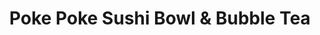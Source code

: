 ---
layout: place
title: "Poke Poke Sushi Bowl & Bubble Tea"
permalink: /florida/port-st-lucie/poke-poke-sushi-bowl-bubble-tea.html
stateAbbr: FL
stateName: Florida
cityName: Port St. Lucie
place_id: ChIJW2_kLhPr3ogRZB3-Yp6F8QA
photos:
  - name: >-
      places/ChIJW2_kLhPr3ogRZB3-Yp6F8QA/photos/AeeoHcLcpBXThCkQrMxBZw4_-NY--dYVEBdVuAWsNtdnvf4LepYo8-UjoRk2ZjNmnRRHMyihe1IRPtAv0AvRY84G-rnJzHsg0zXxkHtfCxT1Kqf3QUmOJhNciUWX7P803dQt8zlFG0u9rg7Q8JK_zTqXDjL6btpzrVBp9GNtAF0tpIVHY9JN0E-_Waa-Q_GCHJd9EHuMp-v4KnbdDrIYMyC5_dbUbyG-eSrVVqTrJPWjRi2bOppuNppVtkWmq-oG21kArXRMFsTye4bH5jNi0Ve6F2aDindv0_ebIbbxJk1TtVs7LMqTU400u9WRkNcRjGFUGPgjpme2ICjZKZz-c9tiHfywOloK32ookNW7WCJ8nD-HNJRmge_tsW5YlpuSoTZQqINEzSDaNA0t3qM1pThQIkr71rl62CaU5zhGbF577v76tR6O
    widthPx: 750
    heightPx: 1000
    authorAttributions:
      - displayName: Louise Torres
        uri: https://maps.google.com/maps/contrib/108096345079195096171
        photoUri: >-
          https://lh3.googleusercontent.com/a/ACg8ocJBxbhFmWVb0l6p8_q9WZFXcw6Txdp3STF2lgH-T6MXN3rfpw=s100-p-k-no-mo
    flagContentUri: >-
      https://www.google.com/local/imagery/report/?cb_client=maps_api_places.places_api&image_key=!1e10!2sCIHM0ogKEICAgICplY_HwQE&hl=en-US
    googleMapsUri: >-
      https://www.google.com/maps/place//data=!3m4!1e2!3m2!1sCIHM0ogKEICAgICplY_HwQE!2e10!4m2!3m1!1s0x88deeb132ee46f5b:0xf1859e62fe1d64
  - name: >-
      places/ChIJW2_kLhPr3ogRZB3-Yp6F8QA/photos/AeeoHcJHqyZflilMfE--Qel6NBWZK8asAUPoJRVJEa54lrjOC8hL4-F9a2eoRHOLSQMWfrBKExf5Lt_lJA-fxOcMuFBZyIxDCBsfdU1Wlcea-JfklVZdVlCkKeVd_TVHJyMmI9ExneoFNQMtJrjV6ExuFWpjWJ3yZscQJG03AwpjqdPUgXll_AE9ks_mANkp7QfMQww6nDw4EthVo48L3UWs2xVe2frk9H9wC2MimGHPX8E3AwkiqeKC4wU2Hg3PFH1kdhTaIHqoxtxgz1V_4DlDi_BxR08IJbjZ8VYs20uCtE4Now
    widthPx: 1112
    heightPx: 984
    authorAttributions:
      - displayName: Poke Poke Sushi Bowl & Bubble Tea
        uri: https://maps.google.com/maps/contrib/103420250342729789155
        photoUri: >-
          https://lh3.googleusercontent.com/a-/ALV-UjUT411XXww_Rjvnkte2JqbQh1WCxgXXI7IuJ-UDm2vREippjQmM=s100-p-k-no-mo
    flagContentUri: >-
      https://www.google.com/local/imagery/report/?cb_client=maps_api_places.places_api&image_key=!1e10!2sAF1QipMbw_RHstM-wGC2rAFZb_lrryeJgMkVYTS-hf8J&hl=en-US
    googleMapsUri: >-
      https://www.google.com/maps/place//data=!3m4!1e2!3m2!1sAF1QipMbw_RHstM-wGC2rAFZb_lrryeJgMkVYTS-hf8J!2e10!4m2!3m1!1s0x88deeb132ee46f5b:0xf1859e62fe1d64
  - name: >-
      places/ChIJW2_kLhPr3ogRZB3-Yp6F8QA/photos/AeeoHcI2NPILzEYqPSHSqR0zzymFO1zqY6lmlI2iTT65t5dp7luSbtvI5sS1G9Ye4PV6m71dFtbdt0uf2wpLaCEpQly2p2jXhi9jmsNXZ2MWQ7Pdsm1tNHYVEAaOmHu1HGJbK1EVuQqG261OFTaMnykfeaGyIY729XAI1EjH80pIr6UxLOUHlh7MXSMgISjBlMyZqgKozIPoMeG4Opi5nvqXuAFB9dFm_XhEFh42InqG8gMPAk0MGR5ZymPPFFs4lAij3JHgnZaymPzyU4ird5O-vhL90vXT3XWqbHc7vf8ZR5S_Uw
    widthPx: 1152
    heightPx: 1482
    authorAttributions:
      - displayName: Poke Poke Sushi Bowl & Bubble Tea
        uri: https://maps.google.com/maps/contrib/103420250342729789155
        photoUri: >-
          https://lh3.googleusercontent.com/a-/ALV-UjUT411XXww_Rjvnkte2JqbQh1WCxgXXI7IuJ-UDm2vREippjQmM=s100-p-k-no-mo
    flagContentUri: >-
      https://www.google.com/local/imagery/report/?cb_client=maps_api_places.places_api&image_key=!1e10!2sAF1QipMmtbOCahvRBfwXqRCU0H4RHtov-setKdUwKMet&hl=en-US
    googleMapsUri: >-
      https://www.google.com/maps/place//data=!3m4!1e2!3m2!1sAF1QipMmtbOCahvRBfwXqRCU0H4RHtov-setKdUwKMet!2e10!4m2!3m1!1s0x88deeb132ee46f5b:0xf1859e62fe1d64
  - name: >-
      places/ChIJW2_kLhPr3ogRZB3-Yp6F8QA/photos/AeeoHcLBu5SGCcvkMpu-oX0L1XttKo74lR7WQkG7VE-vcY9ZiFKJ0SCuo5VhUCyq5QqH5xCpuR_uZqu4hed5XmL7q4NG9TKLaQJkYWxaHzlwN0EY91AnmIGqAKzcBbDhGEa0HYWzV-vN6SFOUrglOFjLsyPqpnFHk9DRdN4EK4PNcHc3q2gVkQlvL6LQinuWizbc0xYJXaUg5SIiRCPLssadgbg9lZIs1gOUsxhFX6CSG6RYoivYu1UbLoKCp8ar_WCfibhzHUYHI4k61CTwAV-nap_WUF-1IuiUPJaWZoqoEK7tTA
    widthPx: 3600
    heightPx: 4800
    authorAttributions:
      - displayName: Poke Poke Sushi Bowl & Bubble Tea
        uri: https://maps.google.com/maps/contrib/103420250342729789155
        photoUri: >-
          https://lh3.googleusercontent.com/a-/ALV-UjUT411XXww_Rjvnkte2JqbQh1WCxgXXI7IuJ-UDm2vREippjQmM=s100-p-k-no-mo
    flagContentUri: >-
      https://www.google.com/local/imagery/report/?cb_client=maps_api_places.places_api&image_key=!1e10!2sAF1QipPSmpXEebDMuNN3SvoT8jUiRCQajYelbBTPt1sJ&hl=en-US
    googleMapsUri: >-
      https://www.google.com/maps/place//data=!3m4!1e2!3m2!1sAF1QipPSmpXEebDMuNN3SvoT8jUiRCQajYelbBTPt1sJ!2e10!4m2!3m1!1s0x88deeb132ee46f5b:0xf1859e62fe1d64
  - name: >-
      places/ChIJW2_kLhPr3ogRZB3-Yp6F8QA/photos/AeeoHcLhHDn4bO5-fc0cKHsUrBR4iPWYzT4OnSZJ-GHdML9RwnXei3DLSTKwCOEZLCQ2VncgtJvKhsaOk4Tg7TmZIMjNnaoLKSJYLz3RIs97YiaGBtwEtf_xd-cgHpoElGhIlNTAuD-Tsb8GddzK9jvDT90DQevKqje-wjTYQWmiJ_q7tewvI0iYP-adBZirGXuaFOSRmtcIPCL3SXzH9LA-E292EjRmUAvSfUdB8FisIHUbwtLWHQOhAJBW4Jok7baCXBx8OaPYqDgxwuPHhsHPPPNuadI0vHDpr1upgtLeOJuYpLj6WYNjblyUjIF82QvZct3_YoDeM7GAbhy97XAPJ82WzyaePKsyRg7Xz81WAhDeJTb3eedzncqTidoORjNfpu9XM8pV_6kiLE2I8hkUIBF33tQbEDV_QJ1cNd0WggVRVEI
    widthPx: 3072
    heightPx: 4080
    authorAttributions:
      - displayName: Emily Flemer
        uri: https://maps.google.com/maps/contrib/100130695337708560949
        photoUri: >-
          https://lh3.googleusercontent.com/a-/ALV-UjXUML4XE7QCucZdDf4CL08R4ODnf5mllKOweRTo_xMABgYPaMB9ng=s100-p-k-no-mo
    flagContentUri: >-
      https://www.google.com/local/imagery/report/?cb_client=maps_api_places.places_api&image_key=!1e10!2sCIHM0ogKEICAgID-x7iOkAE&hl=en-US
    googleMapsUri: >-
      https://www.google.com/maps/place//data=!3m4!1e2!3m2!1sCIHM0ogKEICAgID-x7iOkAE!2e10!4m2!3m1!1s0x88deeb132ee46f5b:0xf1859e62fe1d64
  - name: >-
      places/ChIJW2_kLhPr3ogRZB3-Yp6F8QA/photos/AeeoHcL_-YtVGnIZPQBPXMUXbMyALU8HfZZlqhYWHIEF94NXBNz2N-2vkINj-HOfDn7DswGXIXgb_TMoN95-zeEEUojw9UniXisqMYXNeeTKIqpaqam8KrruhsevarL9gcJB51rAZU-gbrjzhJhZ3dH1gJbfzoRG6ZjULrguSMLz7YpeKkY5BbapeirNelJ28fsMoIJRGmHqztulLaKrrm5Ng1THlbfXDQt9OGsEIJCqnHVBOqYvwPLScnHdh7XhWqDzgQaKW34EZIQtN4otuWGoYQSkqw3YmF7C7LRkvVExGFEpaA
    widthPx: 1920
    heightPx: 1280
    authorAttributions:
      - displayName: Poke Poke Sushi Bowl & Bubble Tea
        uri: https://maps.google.com/maps/contrib/103420250342729789155
        photoUri: >-
          https://lh3.googleusercontent.com/a-/ALV-UjUT411XXww_Rjvnkte2JqbQh1WCxgXXI7IuJ-UDm2vREippjQmM=s100-p-k-no-mo
    flagContentUri: >-
      https://www.google.com/local/imagery/report/?cb_client=maps_api_places.places_api&image_key=!1e10!2sAF1QipMlH4uJIKGSWgnElsQJjvddXFfE0VbHh1IEPINM&hl=en-US
    googleMapsUri: >-
      https://www.google.com/maps/place//data=!3m4!1e2!3m2!1sAF1QipMlH4uJIKGSWgnElsQJjvddXFfE0VbHh1IEPINM!2e10!4m2!3m1!1s0x88deeb132ee46f5b:0xf1859e62fe1d64
  - name: >-
      places/ChIJW2_kLhPr3ogRZB3-Yp6F8QA/photos/AeeoHcLBHLgvfeuqC4gJlDiZ1CibrevCxUgnO5sSKuw88eTJyfV0MpjdNs7ovUD_xkIcs47CjEwHA7Kfi2qF64AXOpiYzgroj77uj8tFaObXhP5_nHMjOTcntElVLUybdbrjdMhJVD31N0TGKwn5_HQwmTIM-H5CCXlg2uxXIzhT835aUnKk2KCjqkehh1s-5YMgQR7VA6ElkmGk30RS7dF_doCOhKpcRHKWpV327SFKOeF6z0CiBtVfWAS-VV_vkkPS1OeYMD2_IC5AOGgv4SnK_tNe5lU-BnbYuOZdIkdt1WXsvyqYbpK0gathamm1OaW402y9ZXYonDiO1oBWpiJSRJjCX2CNFKNRXc5K9b-L_tM2_UcXNn2O8umOuCwKPqCwwTpvyHzmbLhE25nrLcgUSU9xHlW0dLbE_rCFc7ce6h0yg5r-
    widthPx: 3024
    heightPx: 4032
    authorAttributions:
      - displayName: Era Maskey
        uri: https://maps.google.com/maps/contrib/101357944325830282544
        photoUri: >-
          https://lh3.googleusercontent.com/a-/ALV-UjXoPOyOPju_jhKAwEKQGxJBj8EX6fxqVJ0hEFGKNMR_pDWv2dyw=s100-p-k-no-mo
    flagContentUri: >-
      https://www.google.com/local/imagery/report/?cb_client=maps_api_places.places_api&image_key=!1e10!2sCIHM0ogKEICAgICdg_CtnAE&hl=en-US
    googleMapsUri: >-
      https://www.google.com/maps/place//data=!3m4!1e2!3m2!1sCIHM0ogKEICAgICdg_CtnAE!2e10!4m2!3m1!1s0x88deeb132ee46f5b:0xf1859e62fe1d64
  - name: >-
      places/ChIJW2_kLhPr3ogRZB3-Yp6F8QA/photos/AeeoHcKce3dvFWqQsxJXo3wiawLuqRaCNad5YPaZMfQC1aOm9z9nZuP3_McUJRI9Jq30gW3UC8evRlPSmopc_xIIeGYRepNixd_1cGaDmkH8Yq6Ko6tWVfpZEhZe5PfpWPFhd8y1mUJCKr4FQsw7hEP7aSVq9uFKo6EFZkuLZOdReXyxqU6dOrfLQrr8zjFQq2ZuLcXMka_SmxoDPuFxCTKJNFAV9pXKtGh0lclHRcYrJWR4S-SsEy6kKReYTbwW7fJLH3mDVWTkdcDIbGQtygOnfpVJdtfOlEXiIAX5pZl_gfq9qUBRMul12yhXThmmXpfkcOAJUz-hzWG2uaMfHmwJyvBv4-m6lw1Jg1L_gDQwBfIkbuzLl_NMRJ1NhF-833gGCvsiHw0hvu1ZKjd_e1CYhwdPpMMn7m_-iLnhviHOTTWqbUUJ
    widthPx: 3024
    heightPx: 4032
    authorAttributions:
      - displayName: Kate Stepherson
        uri: https://maps.google.com/maps/contrib/104812255574470952667
        photoUri: >-
          https://lh3.googleusercontent.com/a/ACg8ocI7vaLhKlciTR7RYx35L1GHTHVdFF9NMB3hU22JXrj9lFtMYw=s100-p-k-no-mo
    flagContentUri: >-
      https://www.google.com/local/imagery/report/?cb_client=maps_api_places.places_api&image_key=!1e10!2sCIHM0ogKEICAgIDD9YbCjgE&hl=en-US
    googleMapsUri: >-
      https://www.google.com/maps/place//data=!3m4!1e2!3m2!1sCIHM0ogKEICAgIDD9YbCjgE!2e10!4m2!3m1!1s0x88deeb132ee46f5b:0xf1859e62fe1d64
  - name: >-
      places/ChIJW2_kLhPr3ogRZB3-Yp6F8QA/photos/AeeoHcI2rApDnXeTptzOVkVAu6OwvzK2TwmTk6uFUS4g0-8j_uddCjnh4tM0UmdxbG0aoPeSGUAv_isG-l4HbVRBkixxtdNO1pjd-bDMMyvtjlzhp5i9sQnHDTJv2yhGgyjjBK0DIHbSg7kBCLVjEn_bcCATQRLClRKjxBNSgJQEsC0PAXgM8wGYdyvCA2PjVg48T4Jm8jdRLL1XOVNqvHpS0X-9XrFVp1eXKYLN7vHBbuWJs5tGJ03FNGXpv_MYl2tGhE7XkYNJJ1GA90SqBy2M6r-SR9KTWFNXJ6z4gHa3p7uQR2zuQxZtXcGESTu9mPd7gUVpVkawW98lSLgO92OeFBySpevRzOqLsG3XK5uk7B7xjRVm8SeuXc9wYTExoiq4Hf9SOGSL36mojaRxeqmU5UB36a71gDODhbKkujYxDZ_-wQ
    widthPx: 3024
    heightPx: 4032
    authorAttributions:
      - displayName: Aline Sindeaux
        uri: https://maps.google.com/maps/contrib/110512789332036671793
        photoUri: >-
          https://lh3.googleusercontent.com/a-/ALV-UjXsjH67rXQnuxpUcswu_toHHkk-VS4UcA4Z1b0RRYYEFdD0aBNS=s100-p-k-no-mo
    flagContentUri: >-
      https://www.google.com/local/imagery/report/?cb_client=maps_api_places.places_api&image_key=!1e10!2sCIHM0ogKEICAgIC_4L6daQ&hl=en-US
    googleMapsUri: >-
      https://www.google.com/maps/place//data=!3m4!1e2!3m2!1sCIHM0ogKEICAgIC_4L6daQ!2e10!4m2!3m1!1s0x88deeb132ee46f5b:0xf1859e62fe1d64
  - name: >-
      places/ChIJW2_kLhPr3ogRZB3-Yp6F8QA/photos/AeeoHcLvys7lWiTv7wRdoUtDGzWseog5lvs_tkBvQ5j29u2dpeHJ9JWW1EJqzdOSPGW2JNBBTBIoPqu9AbTREzgp8sHN8MjbtgLPSp9LUJYO35fYAa4nxPpCTS3UnQMH9YIdiwqYDiHFh0r9TIpfqAovjYkxkG0l9WvwNWJj7qDRrRGZOY9Z5DaNsrrPdkguyKym0sxDlN3DS1BUZKMf8u3iYOoQoVsO4CfZBtgNty0znt89VyQCzNz1y7TWA4pQE5LigfU51mKz_f6XHCo7_upbdm0rF2edzefGkVZn9956EWl_olFeINI2BwbIMl1QZ55Kip8YQ7bNY0X-tJDup85B_MNIT4mkIov2wAVYoKu0y8_3CCtMt_gpmFMyfXWrSftSuazSP25qYD1eZAS0FtY7e1J1mJGQ7nRl9DrUjQHDt7NXBA
    widthPx: 3000
    heightPx: 4000
    authorAttributions:
      - displayName: Angie Watts
        uri: https://maps.google.com/maps/contrib/115036779379027373039
        photoUri: >-
          https://lh3.googleusercontent.com/a/ACg8ocK5xJpJ8sXX7D4XwwzO-tUVV4xF_3IlOPoqWTbm0D9aa1-yxw=s100-p-k-no-mo
    flagContentUri: >-
      https://www.google.com/local/imagery/report/?cb_client=maps_api_places.places_api&image_key=!1e10!2sCIHM0ogKEICAgIDThM6GCQ&hl=en-US
    googleMapsUri: >-
      https://www.google.com/maps/place//data=!3m4!1e2!3m2!1sCIHM0ogKEICAgIDThM6GCQ!2e10!4m2!3m1!1s0x88deeb132ee46f5b:0xf1859e62fe1d64
address: 11200 SW Village Pkwy Suite 102, Port St. Lucie, FL 34987, USA
street: 11200 SW Village Pkwy Suite 102
city: Port St. Lucie
state: FL
zip: '34987'
country: USA
neighborhood: null
latitude: '27.260880'
longitude: '-80.429806'
accessibility_options:
  wheelchairAccessibleParking: true
  wheelchairAccessibleEntrance: true
  wheelchairAccessibleRestroom: true
  wheelchairAccessibleSeating: true
business_status: OPERATIONAL
name: Poke Poke Sushi Bowl & Bubble Tea
google_maps_links:
  directionsUri: >-
    https://www.google.com/maps/dir//''/data=!4m7!4m6!1m1!4e2!1m2!1m1!1s0x88deeb132ee46f5b:0xf1859e62fe1d64!3e0
  placeUri: https://maps.google.com/?cid=67982384699415908
  writeAReviewUri: >-
    https://www.google.com/maps/place//data=!4m3!3m2!1s0x88deeb132ee46f5b:0xf1859e62fe1d64!12e1
  reviewsUri: >-
    https://www.google.com/maps/place//data=!4m4!3m3!1s0x88deeb132ee46f5b:0xf1859e62fe1d64!9m1!1b1
  photosUri: >-
    https://www.google.com/maps/place//data=!4m3!3m2!1s0x88deeb132ee46f5b:0xf1859e62fe1d64!10e5
primary_type: American Restaurant
opening_hours:
  regular: null
  current: null
secondary_opening_hours:
  regular:
    weekdayDescriptions: null
    type: null
  current:
    weekdayDescriptions: null
    type: null
phone: (772) 579-3585
price_level: null
price_range: $10 &ndash; $20
rating: '4.5'
rating_count: 441
website: http://pokepokesushibowlbubbletea.com/?utm_source=gmb&utm_medium=referral
description: null
reviews:
  - name: >-
      places/ChIJW2_kLhPr3ogRZB3-Yp6F8QA/reviews/ChdDSUhNMG9nS0VJQ0FnSUNfNEw2ZGlRRRAB
    relativePublishTimeDescription: 3 months ago
    rating: 5
    text:
      text: >-
        First time we went to this Poke. Very nice atmosphere, friendly service
        and very tasty and fresh food. The only thing is that the protein scoops
        are very small and there is hardly any protein, compared to the other
        ingredients they are well served.

        Another thing is that I ordered a bubble tea but it came without bubbles
        and I only realized when I got home :(
      languageCode: en
    originalText:
      text: >-
        First time we went to this Poke. Very nice atmosphere, friendly service
        and very tasty and fresh food. The only thing is that the protein scoops
        are very small and there is hardly any protein, compared to the other
        ingredients they are well served.

        Another thing is that I ordered a bubble tea but it came without bubbles
        and I only realized when I got home :(
      languageCode: en
    authorAttribution:
      displayName: Aline Sindeaux
      uri: https://www.google.com/maps/contrib/110512789332036671793/reviews
      photoUri: >-
        https://lh3.googleusercontent.com/a-/ALV-UjXsjH67rXQnuxpUcswu_toHHkk-VS4UcA4Z1b0RRYYEFdD0aBNS=s128-c0x00000000-cc-rp-mo
    publishTime: '2025-01-11T22:21:28.133433Z'
    flagContentUri: >-
      https://www.google.com/local/review/rap/report?postId=ChdDSUhNMG9nS0VJQ0FnSUNfNEw2ZGlRRRAB&d=17924085&t=1
    googleMapsUri: >-
      https://www.google.com/maps/reviews/data=!4m6!14m5!1m4!2m3!1sChdDSUhNMG9nS0VJQ0FnSUNfNEw2ZGlRRRAB!2m1!1s0x88deeb132ee46f5b:0xf1859e62fe1d64
  - name: >-
      places/ChIJW2_kLhPr3ogRZB3-Yp6F8QA/reviews/ChdDSUhNMG9nS0VJQ0FnTUNJME4yMG53RRAB
    relativePublishTimeDescription: 2 weeks ago
    rating: 1
    text:
      text: >-
        The food is good and the teas are my wife’s favorite but we will be
        looking for new location only because of the service it is awful! The 
        kids working don’t care if the line is 1 or 15 people they move like
        they just woke up. They need new employees ones that understand the
        people coming in don’t have all day. I  literally waited 20 mins for
        them to even take my order . It’s sad to see a nice little place with
        good food suffer because the service is not good.
      languageCode: en
    originalText:
      text: >-
        The food is good and the teas are my wife’s favorite but we will be
        looking for new location only because of the service it is awful! The 
        kids working don’t care if the line is 1 or 15 people they move like
        they just woke up. They need new employees ones that understand the
        people coming in don’t have all day. I  literally waited 20 mins for
        them to even take my order . It’s sad to see a nice little place with
        good food suffer because the service is not good.
      languageCode: en
    authorAttribution:
      displayName: Brandon Snyder
      uri: https://www.google.com/maps/contrib/108244700316991955168/reviews
      photoUri: >-
        https://lh3.googleusercontent.com/a/ACg8ocILU5_4-dMBWuMcwgo9ZSVwLugWMw0hValPi0XW-GRUvAsKBA=s128-c0x00000000-cc-rp-mo
    publishTime: '2025-03-29T16:52:38.594100Z'
    flagContentUri: >-
      https://www.google.com/local/review/rap/report?postId=ChdDSUhNMG9nS0VJQ0FnTUNJME4yMG53RRAB&d=17924085&t=1
    googleMapsUri: >-
      https://www.google.com/maps/reviews/data=!4m6!14m5!1m4!2m3!1sChdDSUhNMG9nS0VJQ0FnTUNJME4yMG53RRAB!2m1!1s0x88deeb132ee46f5b:0xf1859e62fe1d64
  - name: >-
      places/ChIJW2_kLhPr3ogRZB3-Yp6F8QA/reviews/ChdDSUhNMG9nS0VJQ0FnSURUaE02R3NRRRAB
    relativePublishTimeDescription: 10 months ago
    rating: 5
    text:
      text: >-
        We love this place.  At first, I was not sure what to think.  It
        reminded me of a Chipotle for sushi.  It quickly became my favorite
        place.  Some of the items they have, I would never put in a roll (like
        corn) but in a bowl... its magic. 😃  My favorite is the crab salad and
        the pickled radishes.   One thing I wish they would change is maybe whip
        the cream cheese. It's so hard that it does not mix well.  But other
        than that, no complaints. If you're in the Tradition area, check it
        out.  You will not be disappointed.
      languageCode: en
    originalText:
      text: >-
        We love this place.  At first, I was not sure what to think.  It
        reminded me of a Chipotle for sushi.  It quickly became my favorite
        place.  Some of the items they have, I would never put in a roll (like
        corn) but in a bowl... its magic. 😃  My favorite is the crab salad and
        the pickled radishes.   One thing I wish they would change is maybe whip
        the cream cheese. It's so hard that it does not mix well.  But other
        than that, no complaints. If you're in the Tradition area, check it
        out.  You will not be disappointed.
      languageCode: en
    authorAttribution:
      displayName: Angie Watts
      uri: https://www.google.com/maps/contrib/115036779379027373039/reviews
      photoUri: >-
        https://lh3.googleusercontent.com/a/ACg8ocK5xJpJ8sXX7D4XwwzO-tUVV4xF_3IlOPoqWTbm0D9aa1-yxw=s128-c0x00000000-cc-rp-mo-ba4
    publishTime: '2024-05-22T13:22:53.416570Z'
    flagContentUri: >-
      https://www.google.com/local/review/rap/report?postId=ChdDSUhNMG9nS0VJQ0FnSURUaE02R3NRRRAB&d=17924085&t=1
    googleMapsUri: >-
      https://www.google.com/maps/reviews/data=!4m6!14m5!1m4!2m3!1sChdDSUhNMG9nS0VJQ0FnSURUaE02R3NRRRAB!2m1!1s0x88deeb132ee46f5b:0xf1859e62fe1d64
  - name: >-
      places/ChIJW2_kLhPr3ogRZB3-Yp6F8QA/reviews/ChZDSUhNMG9nS0VJQ0FnTURJMk9IQlFBEAE
    relativePublishTimeDescription: a week ago
    rating: 1
    text:
      text: >-
        Terrible experience! Young Asian men served my bowl and gave 2 rotten
        tomatoes, 6 half’s of shrimp, old and hard rice … the place is a small
        business and with not many clientele, very little knowledge about
        business and the benefits of serving fresh food and a proper customer
        service. 2/10 … never, ever going back…
      languageCode: en
    originalText:
      text: >-
        Terrible experience! Young Asian men served my bowl and gave 2 rotten
        tomatoes, 6 half’s of shrimp, old and hard rice … the place is a small
        business and with not many clientele, very little knowledge about
        business and the benefits of serving fresh food and a proper customer
        service. 2/10 … never, ever going back…
      languageCode: en
    authorAttribution:
      displayName: Gabriela Carrillo
      uri: https://www.google.com/maps/contrib/112881519403405263853/reviews
      photoUri: >-
        https://lh3.googleusercontent.com/a/ACg8ocJ1LG6bcspWA51cAo4ce7ZUOZNRo0_fg62q8mtmaGtWe-2PF6U=s128-c0x00000000-cc-rp-mo-ba2
    publishTime: '2025-04-06T22:09:10.581293Z'
    flagContentUri: >-
      https://www.google.com/local/review/rap/report?postId=ChZDSUhNMG9nS0VJQ0FnTURJMk9IQlFBEAE&d=17924085&t=1
    googleMapsUri: >-
      https://www.google.com/maps/reviews/data=!4m6!14m5!1m4!2m3!1sChZDSUhNMG9nS0VJQ0FnTURJMk9IQlFBEAE!2m1!1s0x88deeb132ee46f5b:0xf1859e62fe1d64
  - name: >-
      places/ChIJW2_kLhPr3ogRZB3-Yp6F8QA/reviews/ChZDSUhNMG9nS0VJQ0FnTUNJdHR1TVBnEAE
    relativePublishTimeDescription: a week ago
    rating: 5
    text:
      text: >-
        My favorite place to eat, if you’re a sushi lover it’s a must try. My
        boyfriend also loves the boba tea. 100/10 I came here everyday for a
        week it was so good
      languageCode: en
    originalText:
      text: >-
        My favorite place to eat, if you’re a sushi lover it’s a must try. My
        boyfriend also loves the boba tea. 100/10 I came here everyday for a
        week it was so good
      languageCode: en
    authorAttribution:
      displayName: Gabrielle Fry
      uri: https://www.google.com/maps/contrib/106189978396881805095/reviews
      photoUri: >-
        https://lh3.googleusercontent.com/a-/ALV-UjVtxdPDqYhjIfEStXNWGRGObIOnDoA-_0iTizRUOsbhMQRnoYU=s128-c0x00000000-cc-rp-mo
    publishTime: '2025-04-01T19:53:41.826069Z'
    flagContentUri: >-
      https://www.google.com/local/review/rap/report?postId=ChZDSUhNMG9nS0VJQ0FnTUNJdHR1TVBnEAE&d=17924085&t=1
    googleMapsUri: >-
      https://www.google.com/maps/reviews/data=!4m6!14m5!1m4!2m3!1sChZDSUhNMG9nS0VJQ0FnTUNJdHR1TVBnEAE!2m1!1s0x88deeb132ee46f5b:0xf1859e62fe1d64
parking_options:
  freeParkingLot: true
  freeStreetParking: true
  valetParking: false
payment_options:
  acceptsCreditCards: true
  acceptsDebitCards: true
  acceptsCashOnly: false
  acceptsNfc: true
allow_dogs: null
curbside_pickup: null
delivery: true
dine_in: true
good_for_children: true
good_for_groups: null
good_for_sports: false
live_music: false
menu_for_children: null
outdoor_seating: null
reservable: false
restroom: true
serves_beer: false
serves_breakfast: null
serves_brunch: null
serves_cocktails: false
serves_coffee: true
serves_dinner: true
serves_dessert: true
serves_lunch: true
serves_vegetarian_food: true
serves_wine: false
takeout: true

---